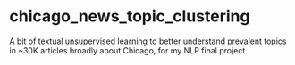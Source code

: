 # chicago_news_topic_clustering
A bit of textual unsupervised learning to better understand prevalent topics in ~30K articles broadly about Chicago, for my NLP final project.

